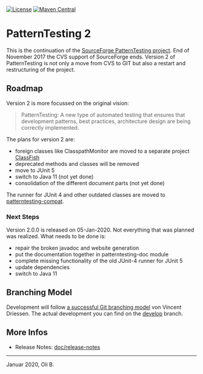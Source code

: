 [![License](https://img.shields.io/badge/License-Apache%202.0-blue.svg)](http://www.apache.org/licenses/LICENSE-2.0.html)
[![Maven Central](https://maven-badges.herokuapp.com/maven-central/org.patterntesting/patterntesting-parent/badge.svg)](https://maven-badges.herokuapp.com/maven-central/org.patterntesting/patterntesting-parent)

# PatternTesting 2

This is the continuation of the [SourceForge PatternTesting project](https://sourceforge.net/projects/patterntesting/).
End of November 2017 the CVS support of SourceForge ends.
Version 2 of PatternTesting is not only a move from CVS to GIT but also a restart and restructuring of the project.


## Roadmap

Version 2 is more focussed on the original vision:

> PatternTesting:
> A new type of automated testing that ensures that development patterns, best practices, architecture design are being correctly implemented.

The plans for version 2 are:

* foreign classes like ClasspathMonitor are moved to a separate project [ClassFish](https://github.com/oboehm/ClazzFish)
* deprecated methods and classes will be removed
* move to JUnit 5
* switch to Java 11 (not yet done)
* consolidation of the different document parts (not yet done)

The runner for JUnit 4 and other outdated classes are moved to [patterntesting-compat](patterntesting-compat/README.adoc).


### Next Steps

Version 2.0.0 is released on 05-Jan-2020. Not everything that was planned was realized.
What needs to be done is:

* repair the broken javadoc and website generation
* put the documentation together in patterntesting-doc module
* complete missing functionality of the old JUnit-4 runner for JUnit 5
* update dependencies
* switch to Java 11



## Branching Model

Development will follow [a successful Git branching model](http://nvie.com/posts/a-successful-git-branching-model/) von Vincent Driessen.
The actual development you can find on the [develop](https://github.com/oboehm/PatternTesting2/tree/develop) branch.


## More Infos

* Release Notes: [doc/release-notes](doc/release-notes.adoc)

---
Januar 2020,
Oli B.
